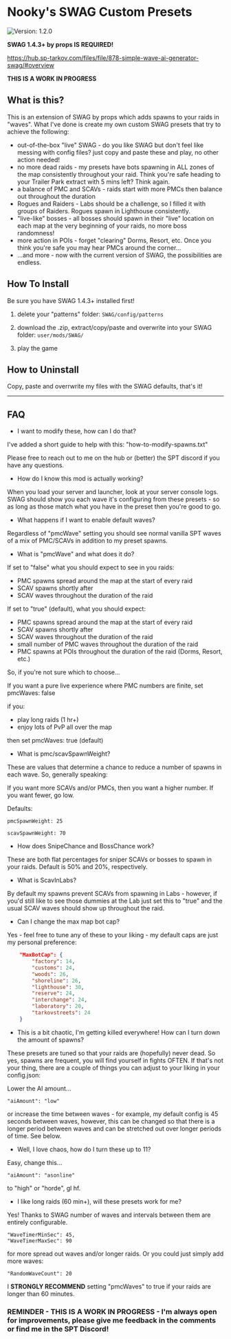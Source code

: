 # Nooky's SWAG Custom Presets
![Version: 1.2.0](https://img.shields.io/badge/Version-1.2.0-informational?style=flat-square)

**SWAG 1.4.3+ by props IS REQUIRED!**

https://hub.sp-tarkov.com/files/file/878-simple-wave-ai-generator-swag/#overview

**THIS IS A WORK IN PROGRESS**

## What is this?

This is an extension of SWAG by props which adds spawns to your raids in "waves". What I've done is create my own custom SWAG presets that try to achieve the following:


- out-of-the-box "live" SWAG - do you like SWAG but don't feel like messing with config files? just copy and paste these and play, no other action needed!
- no more dead raids - my presets have bots spawning in ALL zones of the map consistently throughout your raid. Think you're safe heading to your Trailer Park extract with 5 mins left? Think again.
- a balance of PMC and SCAVs - raids start with more PMCs then balance out throughout the duration
- Rogues and Raiders - Labs should be a challenge, so I filled it with groups of Raiders. Rogues spawn in Lighthouse consistently.
- "live-like" bosses - all bosses should spawn in their "live" location on each map at the very beginning of your raids, no more boss randomness!
- more action in POIs - forget "clearing" Dorms, Resort, etc. Once you think you're safe you may hear PMCs around the corner...
- ...and more - now with the current version of SWAG, the possibilities are endless. 

## How To Install

Be sure you have SWAG 1.4.3+ installed first!

1. delete your "patterns" folder: `SWAG/config/patterns`

2. download the .zip, extract/copy/paste and overwrite into your SWAG folder: `user/mods/SWAG/`

3. play the game

## How to Uninstall

Copy, paste and overrwrite my files with the SWAG defaults, that's it!

---

## FAQ
- I want to modify these, how can I do that?

I've added a short guide to help with this: "how-to-modify-spawns.txt"

Please free to reach out to me on the hub or (better) the SPT discord if you have any questions.

- How do I know this mod is actually working?

When you load your server and launcher, look at your server console logs. SWAG should show you each wave it's configuring from these presets - so as long as those match what you have in the preset then you're good to go.

- What happens if I want to enable default waves?

Regardless of "pmcWave" setting you should see normal vanilla SPT waves of a mix of PMC/SCAVs in addition to my preset spawns.

- What is "pmcWave" and what does it do?

If set to "false" what you should expect to see in you raids:

- PMC spawns spread around the map at the start of every raid
- SCAV spawns shortly after
- SCAV waves throughout the duration of the raid

If set to "true" (default), what you should expect:

- PMC spawns spread around the map at the start of every raid
- SCAV spawns shortly after
- SCAV waves throughout the duration of the raid
- small number of PMC waves throughout the duration of the raid
- PMC spawns at POIs throughout the duration of the raid (Dorms, Resort, etc.)

So, if you're not sure which to choose...

If you want a pure live experience where PMC numbers are finite, set pmcWaves: false

if you:
  - play long raids (1 hr+)
  - enjoy lots of PvP all over the map

then set pmcWaves: true (default)

- What is pmc/scavSpawnWeight?

These are values that determine a chance to reduce a number of spawns in each wave. So, generally speaking:

If you want more SCAVs and/or PMCs, then you want a higher number.
If you want fewer, go low.

Defaults:

`pmcSpawnWeight: 25`

`scavSpawnWeight: 70`

- How does SnipeChance and BossChance work?

These are both flat percentages for sniper SCAVs or bosses to spawn in your raids. Default is 50% and 20%, respectively.

- What is ScavInLabs?

By default my spawns prevent SCAVs from spawning in Labs - however, if you'd still like to see those dummies at the Lab just set this to "true" and the usual SCAV waves should show up throughout the raid.

- Can I change the max map bot cap?

Yes - feel free to tune any of these to your liking - my default caps are just my personal preference:
```json
	"MaxBotCap": {
		"factory": 14,
        "customs": 24,
        "woods": 26,
        "shoreline": 26,
        "lighthouse": 30,
        "reserve": 24,
        "interchange": 24,
        "laboratory": 20,
        "tarkovstreets": 24
	}
```

- This is a bit chaotic, I'm getting killed everywhere! How can I turn down the amount of spawns?

These presets are tuned so that your raids are (hopefully) never dead. So yes, spawns are frequent, you will find yourself in fights OFTEN. If that's not your thing, there are a couple of things you can adjust to your liking in your config.json:

Lower the AI amount...

```
"aiAmount": "low"
```

or increase the time between waves -
for example, my default config is 45 seconds between waves, however, this can be changed so that there is a longer period between waves and can be stretched out over longer periods of time. See below.

- Well, I love chaos, how do I turn these up to 11?

Easy, change this...

```
"aiAmount": "asonline"
```
to "high" or "horde", gl hf.


- I like long raids (60 min+), will these presets work for me?

Yes! Thanks to SWAG number of waves and intervals between them are entirely configurable.
```
"WaveTimerMinSec": 45,
"WaveTimerMaxSec": 90
```
for more spread out waves and/or longer raids. Or you could just simply add more waves:
```
"RandomWaveCount": 20
```

I **STRONGLY RECOMMEND** setting "pmcWaves" to true if your raids are longer than 60 minutes.

### REMINDER - THIS IS A WORK IN PROGRESS - I'm always open for improvements, please give me feedback in the comments or find me in the SPT Discord!
